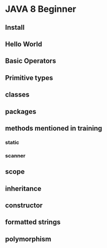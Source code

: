 # JAVA 8 Beginner 
## Install
## Hello World
## Basic Operators 
## Primitive types
## classes
## packages
## methods mentioned in training
### static
### scanner
## scope 
## inheritance
## constructor
## formatted strings
## polymorphism 
## 